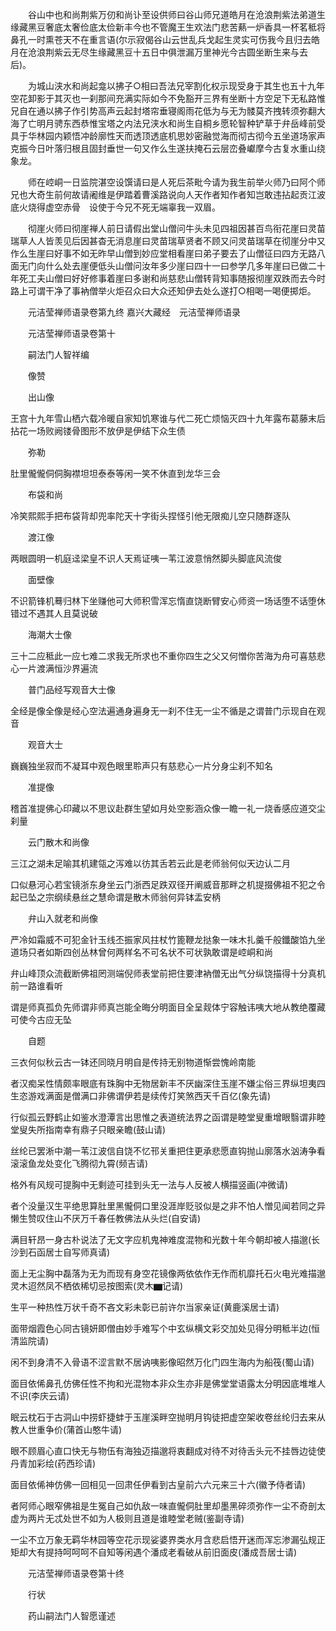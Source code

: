 <!-- { "loadSidebar": true } -->
　　谷山中也和尚荆紫万仞和尚讣至设供师曰谷山师兄道皓月在沧浪荆紫法弟道生缘藏黑豆奢底太奢俭底太俭新丰今也不管魔王生欢法门悲苦爇一炉香具一杯茗秪将鼻孔一时熏苍天不在重言语(尔示寂偈谷山云世乱兵戈起生灵实可伤我今且归去皓月在沧浪荆紫云无尽生缘藏黑豆十五日中俱泄漏万里神光今古圆坐断生来与去后)。

　　为城山浃水和尚起龛以拂子○相曰吾法兄宰割化权示现受身于其生也五十九年空花卸影于其灭也一刹那间充满实际如今不免豁开三界有坐断十方空足下无私路惟兄自在通以拂子作引势高声云起封塔帘垂寝阁雨花低为与无为髅莫齐拽转须弥翻大海了亡明月骋东西恭惟宝塔之内法兄浃水和尚生自桐乡愿轮智种铲草于弁岳峰前受具于华林园内颖悟冲龄廓性天而透顶透底机思妙密融觉海而彻古彻今五坐道场家声克振今日叶落归根且固封垂世一句又作么生遂扶掩石云层峦叠巘摩今古复水重山绕象龙。

　　师在崆峒一日监院湛空设馔请曰是人死后茶毗今请为我生前举火师乃曰阿个师兄也大奇生前何故请阇维是伊踏着曹溪路说向人天作者知作者知岂敢违拈起贡江波底火烧得虚空赤骨　设使于今兄不死无端辜我一双眉。

　　彻崖火师曰彻崖禅人前日请假出堂山僧问牛头未见四祖因甚百鸟衔花崖曰灵苗瑞草人人皆羡见后因甚杳无消息崖曰灵苗瑞草贤者不顾又问灵苗瑞草在彻崖分中又作么生崖曰好事不如无昨早山僧到妙应堂相看崖曰弟子要去了山僧征曰四方无路八面无门向什么处去崖便低头山僧问汝年多少崖曰四十一曰参学几多年崖曰已做二十年死工夫山僧曰好好修事着崖曰多谢和尚慈悲山僧转背知事随报彻崖双跌而去今时路上可谓干净了事衲僧举火炬召众曰大众还知伊去处么遂打○相喝一喝便掷炬。

　　元洁莹禅师语录卷第九终
嘉兴大藏经　元洁莹禅师语录


　　元洁莹禅师语录卷第十

　　嗣法门人智祥编

　　像赞

　　出山像

王宫十九年雪山栖六载冷暖自家知饥寒谁与代二死亡烦恼灭四十九年露布葛藤末后拈花一场败阙镂骨图形不放伊是伊结下众生债

　　弥勒

肚里儱儱侗侗胸襟坦坦泰泰等闲一笑不休直到龙华三会

　　布袋和尚

冷笑熙熙手把布袋背却兜率陀天十字街头捏怪引他无限痴儿空只随群逐队

　　渡江像

两眼圆明一机庭迳梁皇不识人天焉证咦一苇江波意悄然脚头脚底风流俊

　　面壁像

不识箭锋机蓦归林下坐赚他可大师积雪浑忘惰直饶断臂安心师资一场话堕不话堕休错过不遇其人且莫说破

　　海潮大士像

三十二应秪此一应七难二求我无所求也不重你四生之父又何憎你苦海为舟可喜慈悲心一片渡满恒沙界遍流

　　普门品经写观音大士像

全经是像全像是经心空法遍通身遍身无一刹不住无一尘不循是之谓普门示现自在观音

　　观音大士

巍巍独坐寂而不凝耳中观色眼里聆声只有慈悲心一片分身尘刹不知名

　　准提像

稽首准提佛心印藏以不思议赴群生望如月处空影涵众像一瞻一礼一烧香感应道交尘刹量

　　云门散木和尚像

三江之湖未足喻其机建瓴之泻难以彷其舌若云此是老师翁何似天边认二月

口似悬河心若宝镜浙东身坐云门浙西足跌双径开阐威音那畔之机提掇佛祖不犯之令起已坠之宗纲续悬丝之慧命谓是散木师翁何异钵盂安柄

　　弁山入就老和尚像

严冷如霜威不可犯金针玉线丕振家风拄杖竹篦鞭龙挞象一味木扎羹千般鑯酸馅九坐道场只者如斯四创丛林曾何两样名不可名状不可状孰敢谓是崆峒和尚

弁山峰顶众流截断佛祖罔测端倪师表堂前把住要津衲僧无出气分纵饶描得十分真机前一路谁看听

谓是师真孤负先师谓非师真岂能全晦分明面目全呈觌体宁容触讳咦大地从教绝覆藏可使今古应无坠

　　自题

三衣何似秋云古一钵还同晓月明自是传持无别物道惭尝愧岭南能

者汉痴呆性情颇率眼底有珠胸中无物居新丰不厌幽深住玉崖不嫌尘俗三界纵坦夷四生恣游戏满面是僧满口非佛谓伊若是续传灯笑煞西天千百亿(象先请)

行似孤云野鹤止如鉴水澄潭言出思惟之表道统法界之函谓是睦堂叟重增眼翳谓非睦堂叟失所指南幸有鼎子只眼亲瞻(鼓山请)

丝纶已罢淅中潮一苇江波信自饶不忆邗关重把住更承悲愿直钩抛山廓落水汹涛争看滚滚鱼龙处变化飞腾彻九霄(频吉请)

格外有风规可提胸中无剩迹可挂到头无一法与人反被人横描竖画(冲微请)

者个没量汉生平绝思算肚里黑儱侗口里没涯岸贬驳似是之非不怕人憎见闻若同之异懒生赞叹住山不厌万千春任教佛法从头烂(自安请)

满目轩昂一身古朴说法了无文字应机鬼神难度混物和光数十年今朝却被人描邈(长沙到石函居士自写师真请)

面上无尘胸中磊落为无为而现有身空花镜像两依依作无作而机靡托石火电光难描邈灵木迢然凤不栖依稀切忌按图索(灵木▆记请)

生平一种热性万状千奇不吝文彩未彰已前许尔当家亲证(黄鹿溪居士请)

面带烟霞色心同古镜妍即僧由妙手难写个中玄纵横文彩交加处见得分明秪半边(恒清监院请)

闲不到身清不入骨语不涩言默不居讷咦影像昭然万化门四生海内为船筏(蜀山请)

面目依俙鼻孔仿佛任性不拘和光混物本非众生亦非是佛堂堂语露太分明因底堆堆人不识(李庆云请)

眠云枕石于古洞山中捞虾捷蚌于玉崖溪畔空抛明月钩徒把虚空架收卷丝纶归去来从教人世重争价(蒲首山憨牛请)

眼不顾眉心直口快无与物伍有海独迈描邈将衷翻成对待不对待舌头元不挂唇边徒使丹青加彩绘(药西珍请)

面目依俙神仿佛一回相见一回肃任伊看到古皇前六六元来三十六(徽予侍者请)

者阿师心眼窄佛祖是生冤自己如仇敌一味直儱侗肚里却墨黑碎须弥作一尘不奇剖太虚为两片无忒处世不如为人极则且道是谁睦堂老贼(鉴副寺请)

一尘不立万象无羁华林园等空花示现娑婆界类水月含悲启悟开迷而浑忘渗漏弘规正矩却大有提持呵呵呵不自知等闲遇个潘成老看破从前旧面皮(潘成吾居士请)

　　元洁莹禅师语录卷第十终

　　行状

　　药山嗣法门人智愿谨述

